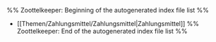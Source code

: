 %% Zoottelkeeper: Beginning of the autogenerated index file list  %%
-  [[Themen/Zahlungsmittel/Zahlungsmittel|Zahlungsmittel]]
%% Zoottelkeeper: End of the autogenerated index file list  %%
